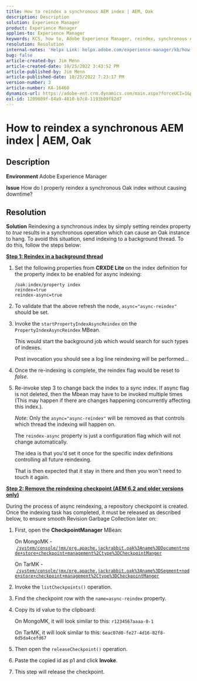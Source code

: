 ```yaml
---
title: How to reindex a synchronous AEM index | AEM, Oak
description: Description
solution: Experience Manager
product: Experience Manager
applies-to: Experience Manager
keywords: KCS, how to, Adobe Experience Manager, reindex, synchronous AEM index, Oak
resolution: Resolution
internal-notes: 'Helpx Link: helpx.adobe.com/experience-manager/kb/how-to-reindex-a-synchronous-AEM-index-AEM-Oak.html'
bug: false
article-created-by: Jim Menn
article-created-date: 10/25/2022 3:43:52 PM
article-published-by: Jim Menn
article-published-date: 10/25/2022 7:23:17 PM
version-number: 3
article-number: KA-16460
dynamics-url: https://adobe-ent.crm.dynamics.com/main.aspx?forceUCI=1&pagetype=entityrecord&etn=knowledgearticle&id=c36388d0-7b54-ed11-bba2-6045bd006b4b
exl-id: 1209609f-84a9-4810-b7c8-1193b09f82d7
---
```

# How to reindex a synchronous AEM index | AEM, Oak

## Description


<b>Environment</b>
 Adobe Experience Manager

<b>Issue</b>
 How do I properly reindex a synchronous Oak index without causing downtime?


## Resolution


<b>Solution</b>
Reindexing a synchronous index by simply setting reindex property to *true* results in a synchronous operation which can cause an Oak instance to hang.
To avoid this situation, send indexing to a background thread.
To do this, follow the steps below:

<b><u>Step 1: Reindex in a background thread</u></b>

1. Set the following properties from <b>CRXDE Lite</b> on the index definition for the property index to be enabled for async indexing:<br>

    ```
    /oak:index/property index
    reindex=true
    reindex-async=true
    ```
2. To validate that the above refresh the node, `async="async-reindex"` should be set.
3. Invoke the `startPropertyIndexAsyncReindex` on the `PropertyIndexAsyncReindex` MBean.

    This would start the background job which would search for such types of indexes.

    Post invocation you should see a log line reindexing will be performed...
4. Once the re-indexing is complete, the reindex flag would be reset to *false*.
5. Re-invoke step 3 to change back the index to a sync index. If async flag is not deleted, then the Mbean may have to be invoked multiple times (This may happen if there are changes happening concurrently affecting this index.).

    

    *Note:* Only the `async="async-reindex"` will be removed as that controls which thread the indexing will happen on.

    The `reindex-async` property is just a configuration flag which will not change automatically.

    The idea is that you'd set it once for the specific index definitions controlling all future reindexing.

    That is then expected that it stay in there and then you won't need to touch it again.


<b><u>Step 2: Remove the reindexing checkpoint (AEM 6.2 and older versions only)</u></b>

During the process of async reindexing, a repository checkpoint is created.
Once the indexing task has completed, it must be released as described below, to ensure smooth Revision Garbage Collection later on:

1. First, open the <b>CheckpointManager</b> MBean:

    On MongoMK - [`/system/console/jmx/org.apache.jackrabbit.oak%3Aname%3DDocument+node+store+checkpoint+management%2Ctype%3DCheckpointManger`](http://localhost:4502/system/console/jmx/org.apache.jackrabbit.oak%3Aname%3DDocument+node+store+checkpoint+management%2Ctype%3DCheckpointManger)

    On TarMK - [`/system/console/jmx/org.apache.jackrabbit.oak%3Aname%3DSegment+node+store+checkpoint+management%2Ctype%3DCheckpointManger`](http://localhost:4502/system/console/jmx/org.apache.jackrabbit.oak%3Aname%3DSegment+node+store+checkpoint+management%2Ctype%3DCheckpointManger)

    
2. Invoke the `listCheckpoints()` operation.
3. Find the checkpoint row with the `name=async-reindex` property.
4. Copy its id value to the clipboard:

    On MongoMK, it will look similar to this: `r1234567aaaa-0-1`

    On TarMK, it will look similar to this: `6eac07d0-fe27-4d16-82f8-6d5da4cefd67`

    
5. Then open the `releaseCheckpoint()` operation.
6. Paste the copied id as p1 and click <b>Invoke</b>.
7. This step will release the checkpoint.
